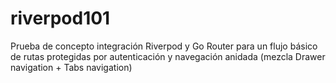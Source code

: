 # riverpod101

Prueba de concepto integración Riverpod y Go Router para un flujo básico de rutas protegidas por autenticación y navegación anidada (mezcla Drawer navigation + Tabs navigation)
